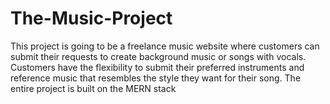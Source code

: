 # The-Music-Project
This project is going to be a freelance music website where customers can submit their requests to create background music or songs with vocals. Customers have the flexibility to submit their preferred instruments and reference music that resembles the style they want for their song. The entire project is built on the MERN stack
